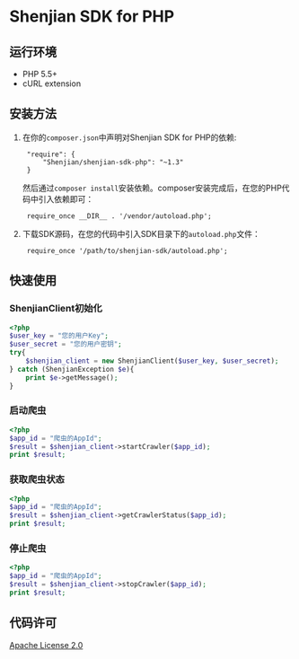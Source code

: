 # Shenjian SDK for PHP

## 运行环境
- PHP 5.5+
- cURL extension

## 安装方法

1. 在你的`composer.json`中声明对Shenjian SDK for PHP的依赖:

        "require": {
            "Shenjian/shenjian-sdk-php": "~1.3"
        }

    然后通过`composer install`安装依赖。composer安装完成后，在您的PHP代码中引入依赖即可：

        require_once __DIR__ . '/vendor/autoload.php';

2. 下载SDK源码，在您的代码中引入SDK目录下的`autoload.php`文件：

        require_once '/path/to/shenjian-sdk/autoload.php';

## 快速使用

### ShenjianClient初始化

```php
<?php
$user_key = "您的用户Key";
$user_secret = "您的用户密钥";
try{
    $shenjian_client = new ShenjianClient($user_key, $user_secret);
} catch (ShenjianException $e){
    print $e->getMessage();
}
```

### 启动爬虫

```php
<?php
$app_id = "爬虫的AppId";
$result = $shenjian_client->startCrawler($app_id);
print $result;
```

### 获取爬虫状态

```php
<?php
$app_id = "爬虫的AppId";
$result = $shenjian_client->getCrawlerStatus($app_id);
print $result;
```


### 停止爬虫

```php
<?php
$app_id = "爬虫的AppId";
$result = $shenjian_client->stopCrawler($app_id);
print $result;
```

## 代码许可

[Apache License 2.0](https://www.apache.org/licenses/LICENSE-2.0.html)


